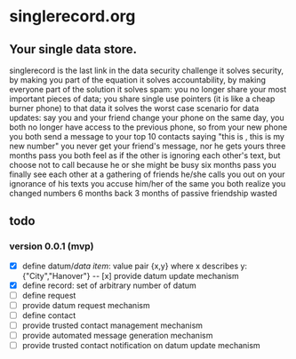 # singlerecord.org

## Your single data store.
singlerecord is the last link in the data security challenge
it solves security, by making you part of the equation
it solves accountability, by making everyone part of the solution
it solves spam: you no longer share your most important pieces of data;
you share single use pointers (it is like a cheap burner phone) to that data
it solves the worst case scenario for data updates:
say you and your friend change your phone on the same day,
you both no longer have access to the previous phone, so from your new
phone you both send a message to your top 10 contacts saying "this is
<you>, this is my new number"
you never get your friend's message, nor he gets yours
three months pass
you both feel as if the other is ignoring each other's text, but
choose not to call because he or she might be busy
six months pass
you finally see each other at a gathering of friends
he/she calls you out on your ignorance of his texts
you accuse him/her of the same
you both realize you changed numbers 6 months back
3 months of passive friendship wasted

## todo

### version 0.0.1 (mvp)
- [x] define datum/*data item*: value pair {x,y} where x describes y: {"City","Hanover"}
-- [x] provide datum update mechanism
- [x] define record: set of arbitrary number of datum
- [ ] define request
- [ ] provide datum request mechanism
- [ ] define contact
- [ ] provide trusted contact management mechanism
- [ ] provide automated message generation mechanism
- [ ] provide trusted contact notification on datum update mechanism
